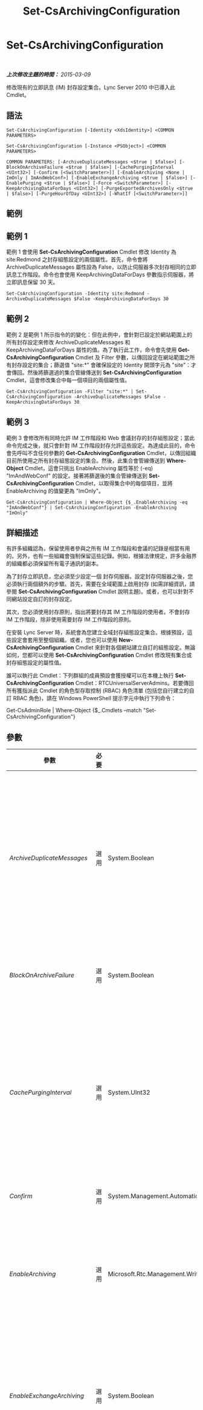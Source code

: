 ﻿---
title: Set-CsArchivingConfiguration
TOCTitle: Set-CsArchivingConfiguration
ms:assetid: f5202dc2-b3b4-48ae-93d2-d19e71847994
ms:mtpsurl: https://technet.microsoft.com/zh-tw/library/Gg413030(v=OCS.15)
ms:contentKeyID: 49292823
ms.date: 08/24/2015
mtps_version: v=OCS.15
ms.translationtype: HT
---

# Set-CsArchivingConfiguration

 

_**上次修改主題的時間：** 2015-03-09_

修改現有的立即訊息 (IM) 封存設定集合。Lync Server 2010 中已導入此 Cmdlet。

## 語法

    Set-CsArchivingConfiguration [-Identity <XdsIdentity>] <COMMON PARAMETERS>

    Set-CsArchivingConfiguration [-Instance <PSObject>] <COMMON PARAMETERS>

    COMMON PARAMETERS: [-ArchiveDuplicateMessages <$true | $false>] [-BlockOnArchiveFailure <$true | $false>] [-CachePurgingInterval <UInt32>] [-Confirm [<SwitchParameter>]] [-EnableArchiving <None | ImOnly | ImAndWebConf>] [-EnableExchangeArchiving <$true | $false>] [-EnablePurging <$true | $false>] [-Force <SwitchParameter>] [-KeepArchivingDataForDays <UInt32>] [-PurgeExportedArchivesOnly <$true | $false>] [-PurgeHourOfDay <UInt32>] [-WhatIf [<SwitchParameter>]]

## 範例

## 範例 1

範例 1 會使用 **Set-CsArchivingConfiguration** Cmdlet 修改 Identity 為 site:Redmond 之封存組態設定的兩個屬性。首先，命令會將 ArchiveDuplicateMessages 屬性設為 False，以防止伺服器多次封存相同的立即訊息工作階段。命令也會使用 KeepArchivingDataForDays 參數指示伺服器，將立即訊息保留 30 天。

    Set-CsArchivingConfiguration -Identity site:Redmond -ArchiveDuplicateMessages $False -KeepArchivingDataForDays 30

## 範例 2

範例 2 是範例 1 所示指令的的變化：但在此例中，會針對已設定於網站範圍上的所有封存設定來修改 ArchiveDuplicateMessages 和 KeepArchivingDataForDays 屬性的值。為了執行此工作，命令會先使用 **Get-CsArchivingConfiguration** Cmdlet 及 Filter 參數，以傳回設定在網站範圍之所有封存設定的集合；篩選值 "site:\*" 會確保設定的 Identity 開頭字元為 "site"：才會傳回。然後將篩選過的集合管線傳送到 **Set-CsArchivingConfiguration** Cmdlet，這會修改集合中每一個項目的兩個屬性值。

    Get-CsArchivingConfiguration -Filter "site:*" | Set-CsArchivingConfiguration -ArchiveDuplicateMessages $False -KeepArchivingDataForDays 30

## 範例 3

範例 3 會修改所有同時允許 IM 工作階段和 Web 會議封存的封存組態設定；當此命令完成之後，就只會針對 IM 工作階段封存允許這些設定。為達成此目的，命令會先呼叫不含任何參數的 **Get-CsArchivingConfiguration** Cmdlet，以傳回組織目前所使用之所有封存組態設定的集合。然後，此集合會管線傳送到 **Where-Object** Cmdlet，這會只挑出 EnableArchiving 屬性等於 (-eq) "ImAndWebConf" 的設定。接著將篩選後的集合管線傳送到 **Set-CsArchivingConfiguration** Cmdlet，以取得集合中的每個項目，並將 EnableArchiving 的值變更為 "ImOnly"。

    Get-CsArchivingConfiguration | Where-Object {$_.EnableArchiving -eq "ImAndWebConf"} | Set-CsArchivingConfiguration -EnableArchiving "ImOnly"

## 詳細描述

有許多組織認為，保留使用者參與之所有 IM 工作階段和會議的記錄是相當有用的。另外，也有一些組織會強制保留這些記錄。例如，根據法律規定，許多金融界的組織都必須保留所有電子通訊的副本。

為了封存立即訊息，您必須至少設定一個 封存伺服器。設定封存伺服器之後，您必須執行兩個額外的步驟。首先，需要在全域範圍上啟用封存 (如需詳細資訊，請參閱 **Set-CsArchivingConfiguration** Cmdlet 說明主題)。或者，也可以針對不同網站設定自訂的封存設定。

其次，您必須使用封存原則，指出將要封存其 IM 工作階段的使用者。不會封存 IM 工作階段，除非使用需要封存 IM 工作階段的原則。

在安裝 Lync Server 時，系統會為您建立全域封存組態設定集合。根據預設，這些設定會套用至整個組織。或者，您也可以使用 **New-CsArchivingConfiguration** Cmdlet 來針對各個網站建立自訂的組態設定。無論如何，您都可以使用 **Set-CsArchivingConfiguration** Cmdlet 修改現有集合或封存組態設定的屬性值。

誰可以執行此 Cmdlet：下列群組的成員預設會獲授權可以在本機上執行 **Set-CsArchivingConfiguration** Cmdlet：RTCUniversalServerAdmins。若要傳回所有獲指派此 Cmdlet 的角色型存取控制 (RBAC) 角色清單 (包括您自行建立的自訂 RBAC 角色)，請在 Windows PowerShell 提示字元中執行下列命令：

Get-CsAdminRole | Where-Object {$\_.Cmdlets –match "Set-CsArchivingConfiguration"}

## 參數


<table>
<colgroup>
<col style="width: 25%" />
<col style="width: 25%" />
<col style="width: 25%" />
<col style="width: 25%" />
</colgroup>
<thead>
<tr class="header">
<th>參數</th>
<th>必要</th>
<th>類型</th>
<th>說明</th>
</tr>
</thead>
<tbody>
<tr class="odd">
<td><p><em>ArchiveDuplicateMessages</em></p></td>
<td><p>選用</p></td>
<td><p>System.Boolean</p></td>
<td><p>指定應如何封存「跨集區」立即訊息。假設一個簡單範例：Ken Myer (在集區 1 中擁有一個帳戶) 傳送立即訊息給 Pilar Ackerman (在集區 2 中擁有一個帳戶)；接著 Pilar 傳送一則立即訊息來回覆 Ken。如果 ArchiveDuplicateMessages 已設定為 False，則 (根據內建的演算法) 工作階段記錄將記錄於集區 1 或集區 2 中，但不會同時記錄於兩者中。如果 ArchiveDuplicateMessages 已設定為 True (預設值)，記錄將同時記錄於這兩個集區中。</p></td>
</tr>
<tr class="even">
<td><p><em>BlockOnArchiveFailure</em></p></td>
<td><p>選用</p></td>
<td><p>System.Boolean</p></td>
<td><p>若為 True，則 IM 服務隨時都會因為無法封存立即訊息而暫停。若設定為 False (預設值)，即使無法封存立即訊息，IM 都將繼續執行。</p></td>
</tr>
<tr class="odd">
<td><p><em>CachePurgingInterval</em></p></td>
<td><p>選用</p></td>
<td><p>System.UInt32</p></td>
<td><p>指出系統清除記錄的頻率 (以小時為單位)，其中並未啟用任何參與者來進行封存。根據設計，所有群組 IM 工作階段和會議工作階段都會在執行時加以記錄。系統會在指定的時間間隔判斷這些工作階段中的任何參與者是否已啟用來進行封存。如果系統發現某個工作階段中並未啟用任何參與者來進行封存，則將從資料庫中刪除該記錄。</p>
<p>CachePurgingInterval 屬性可以設定為任何介於 4 和 168 (含) 之間的整數值。預設值為 24。</p></td>
</tr>
<tr class="even">
<td><p><em>Confirm</em></p></td>
<td><p>選用</p></td>
<td><p>System.Management.Automation.SwitchParameter</p></td>
<td><p>在執行命令前先提示確認。</p></td>
</tr>
<tr class="odd">
<td><p><em>EnableArchiving</em></p></td>
<td><p>選用</p></td>
<td><p>Microsoft.Rtc.Management.WritableConfig.Settings.Archiving.EnableArchiving</p></td>
<td><p>指出要將哪些項目 (如果有的話) 儲存至封存資料庫。有效值為：</p>
<p>None。不會將任何項目封存至資料庫。此為預設值。</p>
<p>ImOnly。會將 IM 工作階段封存至資料庫。</p>
<p>ImAndWebConf。會將 IM 和 Web 會議工作階段封存至資料庫。</p></td>
</tr>
<tr class="even">
<td><p><em>EnableExchangeArchiving</em></p></td>
<td><p>選用</p></td>
<td><p>System.Boolean</p></td>
<td><p>設為 True 時，Lync Server 2013立即訊息和會議文字記錄會儲存在 Microsoft Exchange Server 2013，而不是個別的 SQL Server 資料庫上。請注意，如果啟用 Exchange 封存，則使用者會受 Exchange 封存原則管理，而不是受 Lync Server 2013封存原則管理。</p>
<p>預設值為 False。</p></td>
</tr>
<tr class="odd">
<td><p><em>EnablePurging</em></p></td>
<td><p>選用</p></td>
<td><p>System.Boolean</p></td>
<td><p>若為 True，則當封存的立即訊息符合下列條件時，即會定期從資料庫移除這些立即訊息：1) 較 KeepArchivingDataForDays 屬性中指定的值還舊；或者，2) 已匯出並標記為刪除。</p>
<p>若為 False，將不會自動從資料庫刪除立即訊息。</p></td>
</tr>
<tr class="even">
<td><p><em>Force</em></p></td>
<td><p>選用</p></td>
<td><p>System.Management.Automation.SwitchParameter</p></td>
<td><p>隱藏執行命令時可能發生的非嚴重錯誤訊息。</p></td>
</tr>
<tr class="odd">
<td><p><em>Identity</em></p></td>
<td><p>選用</p></td>
<td><p>Microsoft.Rtc.Management.Xds.XdsIdentity</p></td>
<td><p>代表要修改之封存組態設定集合的唯一識別碼。若要修改全域設定，請省略此參數或使用下列語法：-Identity global。若要修改網站範圍上的設定，請使用 &quot;site:&quot; 首碼，後面加上網站名稱。例如：-Identity &quot;site:Redmond&quot;。</p>
<p>若要修改指派至個別登錄器集區 (只有 Lync Server 2013 中有此功能) 的設定，請使用類似下列的語法：</p>
<p>-Identity &quot;service:Registrar:atl-cs-001.litwareinc.com&quot;</p></td>
</tr>
<tr class="even">
<td><p><em>Instance</em></p></td>
<td><p>選用</p></td>
<td><p>ArchivingSettings 物件</p></td>
<td><p>允許您將物件參考傳遞給 Cmdlet，而非設定個別的參數值。</p></td>
</tr>
<tr class="odd">
<td><p><em>KeepArchivingDataForDays</em></p></td>
<td><p>選用</p></td>
<td><p>System.UInt32</p></td>
<td><p>在自動刪除封存的立即訊息之前，這類立即訊息應於資料庫中保留的天數 (介於 1 和 2562 之間)。預設值為 14。</p>
<p>唯有當 EnablePurging 已設定為 True 時，此屬性才會生效。</p></td>
</tr>
<tr class="even">
<td><p><em>PurgeExportedArchivesOnly</em></p></td>
<td><p>選用</p></td>
<td><p>System.Boolean</p></td>
<td><p>若為 True，則系統將只會清除已匯出 (因而已標記為刪除) 的立即訊息。尚未匯出的立即訊息將保留於資料庫中，即使這些立即訊息較 KeepArchivingDataForDays 屬性指定的值還舊也一樣。</p></td>
</tr>
<tr class="odd">
<td><p><em>PurgeHourOfDay</em></p></td>
<td><p>選用</p></td>
<td><p>System.UInt32</p></td>
<td><p>指出要在一天中的哪個時間從封存資料庫刪除到期的記錄。時間是以 24 小時制指定，0 代表午夜 (12:00 AM)，而 23 則代表 11:00 PM。請注意，只能指定一天中的小時。這表示您可以排程要在 4:00 AM 執行清除，但無法將之排程為在 4:30 AM 或 4:15 AM (舉例來說) 執行。預設值為 2 (2:00 AM)。</p>
<p>只有在 EnablePurging 屬性設為 True 時，才會進行資料庫清除作業。</p></td>
</tr>
<tr class="even">
<td><p><em>WhatIf</em></p></td>
<td><p>選用</p></td>
<td><p>System.Management.Automation.SwitchParameter</p></td>
<td><p>說明執行命令時若不實際執行命令的後果。</p></td>
</tr>
</tbody>
</table>


## 輸入類型

Microsoft.Rtc.Management.WritableConfig.Settings.Archiving.ArchivingSettings 物件。**Set-CsArchivingConfiguration** Cmdlet 會接受封存組態物件的管線傳送資料。

## 傳回類型

**Set-CsArchivingConfiguration** Cmdlet 不會傳回值或物件，而是會設定 Microsoft.Rtc.Management.WritableConfig.Settings.Archiving.ArchivingSettings 物件的執行個體。

## 請參閱

#### 其他資源

[Get-CsArchivingConfiguration](get-csarchivingconfiguration.md)  
[New-CsArchivingConfiguration](new-csarchivingconfiguration.md)  
[Remove-CsArchivingConfiguration](remove-csarchivingconfiguration.md)  
[Set-CsArchivingServer](set-csarchivingserver.md)


